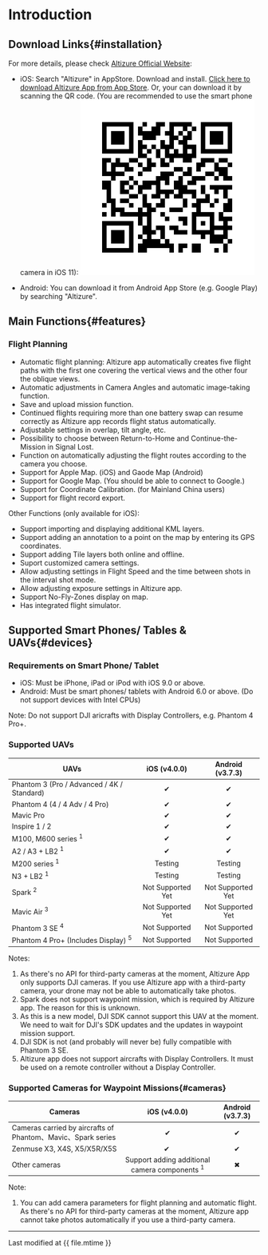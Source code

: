 # Introduction

## Download Links{#installation}

For more details, please check [Altizure Official Website](https://www.altizure.com/mobile):

* iOS: Search "Altizure" in AppStore. Download and install. [Click here to download Altizure App from App Store](https://itunes.apple.com/app/id1018791616?mt=8). Or, your can download it by scanning the QR code. (You are recommended to use the smart phone camera in iOS 11):
  ![AppStore QR code](../../assets/app-download-ios-appstore.png)
        
* Android: You can download it from Android App Store (e.g. Google Play) by searching "Altizure".

## Main Functions{#features}

### Flight Planning

* Automatic flight planning: Altizure app automatically creates five flight paths with the first one covering the vertical views and the other four the oblique views.
* Automatic adjustments in Camera Angles and automatic image-taking function.
* Save and upload mission function.
* Continued flights requiring more than one battery swap can resume correctly as Altizure app records flight status automatically.
* Adjustable settings in overlap, tilt angle, etc.
* Possibility to choose between Return-to-Home and Continue-the-Mission in Signal Lost.
* Function on automatically adjusting the flight routes according to the camera you choose.
* Support for Apple Map. (iOS) and Gaode Map (Android)
* Support for Google Map. (You should be able to connect to Google.)
* Support for Coordinate Calibration. (for Mainland China users)
* Support for flight record export.


Other Functions (only available for iOS):
* Support importing and displaying additional KML layers.
* Support adding an annotation to a point on the map by entering its GPS coordinates.
* Support adding Tile layers both online and offline.
* Suport customized camera settings.
* Allow adjusting settings in Flight Speed and the time between shots in the interval shot mode.
* Allow adjusting exposure settings in Altizure app.
* Support No-Fly-Zones display on map.
* Has integrated flight simulator.


## Supported Smart Phones/ Tables & UAVs{#devices}

### Requirements on Smart Phone/ Tablet

* iOS: Must be iPhone, iPad or iPod with iOS 9.0 or above.
* Android: Must be smart phones/ tablets with Android 6.0 or above. (Do not support devices with Intel CPUs)

Note: Do not support DJI aricrafts with Display Controllers, e.g. Phantom 4 Pro+.

### Supported UAVs

| UAVs | iOS (v4.0.0) | Android (v3.7.3) |
| ---  | :---: | :---: |
| Phantom 3 \(Pro / Advanced / 4K / Standard\) | ✔︎ | ✔︎ |
| Phantom 4 \(4 / 4 Adv / 4 Pro\) | ✔︎ | ✔︎ |
| Mavic Pro | ✔︎ | ✔︎ |
| Inspire 1 / 2 | ✔︎ | ✔︎ |
| M100, M600 series <sup>1</sup> | ✔︎ | ✔︎ |
| A2 / A3 + LB2 <sup>1</sup> | ✔︎ | ✔︎ |
| M200 series <sup>1</sup> | Testing | Testing  |
| N3 + LB2 <sup>1</sup> | Testing  | Testing  |
| Spark <sup>2</sup> | Not Supported Yet | Not Supported Yet |
| Mavic Air <sup>3</sup> | Not Supported Yet | Not Supported Yet |
| Phantom 3 SE <sup>4</sup> | Not Supported | Not Supported |
| Phantom 4 Pro+ (Includes Display) <sup>5</sup>| Not Supported | Not Supported |

Notes:

1. As there's no API for third-party cameras at the moment, Altizure App only supports DJI cameras. If you use Altizure app with a third-party camera, your drone may not be able to automatically take photos.
2. Spark does not support waypoint mission, which is required by Altizure app. The reason for this is unknown.
3. As this is a new model, DJI SDK cannot support this UAV at the moment. We need to wait for DJI's SDK updates and the updates in waypoint mission support.
4. DJI SDK is not (and probably will never be) fully compatible with Phantom 3 SE.
5. Altizure app does not support aircrafts with Display Controllers. It must be used on a remote controller without a Display Controller.

### Supported Cameras for Waypoint Missions{#cameras}

| Cameras | iOS (v4.0.0) | Android (v3.7.3) |
| ---  | :---: | :---: |
| Cameras carried by aircrafts of Phantom、Mavic、Spark series | ✔︎ | ✔︎ |
| Zenmuse X3, X4S, X5/X5R/X5S | ✔ ︎|✔︎ |
| Other cameras | Support adding additional camera components <sup>1</sup> | ✖︎ |
Note:
1. You can add camera parameters for flight planning and automatic flight. As there's no API for third-party cameras at the moment, Altizure app cannot take photos automatically if you use a third-party camera.


---

Last modified at {{ file.mtime }}